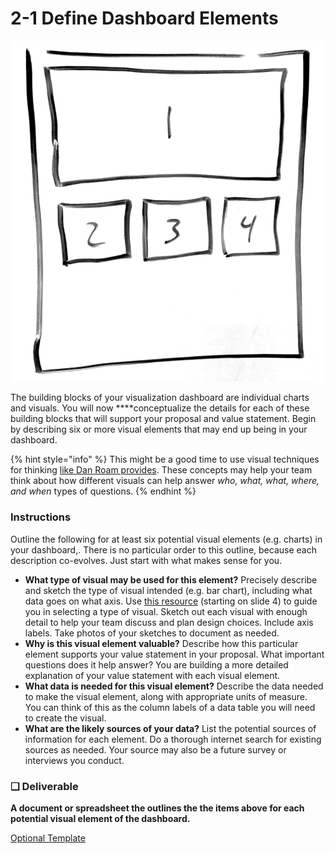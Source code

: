 # 2-1 Define Dashboard Elements

![](../../.gitbook/assets/grid.png)

The building blocks of your visualization dashboard are individual charts and visuals. You will now ****conceptualize the details for each of these building blocks that will support your proposal and value statement. Begin by describing six or more visual elements that may end up being in your dashboard.

{% hint style="info" %}
This might be a good time to use visual techniques for thinking [like Dan Roam provides](http://digitalroam.typepad.com/photos/uncategorized/2008/08/05/6x6.jpg). These concepts may help your team think about how different visuals can help answer _who, what, what, where, and when_ types of questions.
{% endhint %}

### Instructions

Outline the following for at least six potential visual elements \(e.g. charts\) in your dashboard,. There is no particular order to this outline, because each description co-evolves. Just start with what makes sense for you.

* **What type of visual may be used for this element?** Precisely describe and sketch the type of visual intended \(e.g. bar chart\), including what data goes on what axis. Use [this resource](https://cdn2.hubspot.net/hub/53/file-863940581-pdf/Data_Visualization_101_How_to_Design_Charts_and_Graphs.pdf) \(starting on slide 4\) to guide you in selecting a type of visual. Sketch out each visual with enough detail to help your team discuss and plan design choices. Include axis labels. Take photos of your sketches to document as needed.
* **Why is this visual element valuable?** Describe how this particular element supports your value statement in your proposal. What important questions does it help answer? You are building a more detailed explanation of your value statement with each visual element.
* **What data is needed for this visual element?** Describe the data needed to make the visual element, along with appropriate units of measure. You can think of this as the column labels of a data table you will need to create the visual.
* **What are the likely sources of your data?** List the potential sources of information for each element. Do a thorough internet search for existing sources as needed. Your source may also be a future survey or interviews you conduct.

### **❏ Deliverable**

**A document or spreadsheet the outlines the the items above for each potential visual element of the dashboard.**

[Optional Template](https://docs.google.com/spreadsheets/d/1aYThzxiUXE02LuRFytHkQeYbschEyCFJKDF1LwFAMrY/edit?usp=sharing)

